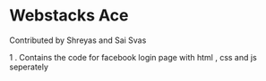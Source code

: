 # Webstacks Ace
Contributed by Shreyas and Sai Svas

1 . Contains the code for facebook login page with html , css and js seperately
